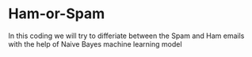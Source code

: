 # Ham-or-Spam
In this coding we will try to differiate between the Spam and Ham emails with the help of Naive Bayes machine learning model 
